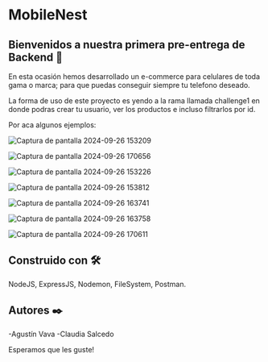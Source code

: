 ﻿# MobileNest 

## Bienvenidos a nuestra primera pre-entrega de Backend 🚀
En esta ocasión hemos desarrollado un e-commerce para celulares de toda gama o marca; para que puedas conseguir siempre tu telefono deseado.

La forma de uso de este proyecto es yendo a la rama llamada challenge1 en donde podras crear tu usuario, ver los productos e incluso filtrarlos por id.

Por aca algunos ejemplos:

![Captura de pantalla 2024-09-26 153209](https://github.com/user-attachments/assets/5150ced4-1bae-4fc0-b8d2-ad7b9c959866)

![Captura de pantalla 2024-09-26 170656](https://github.com/user-attachments/assets/65220c50-0c3f-42cf-9091-0913933cefe5)

![Captura de pantalla 2024-09-26 153226](https://github.com/user-attachments/assets/5c03f917-f8a4-4ec6-b8b5-fc2fd11621b1)

![Captura de pantalla 2024-09-26 153812](https://github.com/user-attachments/assets/202cdaa2-579c-4e4c-b8a5-983d6db530e8)

![Captura de pantalla 2024-09-26 163741](https://github.com/user-attachments/assets/a29dd37a-4283-4f98-ae36-7ec638e7182f)

![Captura de pantalla 2024-09-26 163758](https://github.com/user-attachments/assets/6efecfa4-3bd4-4bef-b0ec-e1b329487a2d)

![Captura de pantalla 2024-09-26 170611](https://github.com/user-attachments/assets/4ace1ec6-0752-44ba-a58f-fb4292d00ec5)

## Construido con 🛠️
NodeJS, ExpressJS, Nodemon, FileSystem, Postman.

## Autores ✒️
-Agustín Vava
-Claudia Salcedo

Esperamos que les guste!
